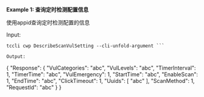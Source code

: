 **Example 1: 查询定时检测配置信息**

使用appid查询定时检测配置的信息

Input: 

```
tccli cwp DescribeScanVulSetting --cli-unfold-argument ```

Output: 
```
{
    "Response": {
        "VulCategories": "abc",
        "VulLevels": "abc",
        "TimerInterval": 1,
        "TimerTime": "abc",
        "VulEmergency": 1,
        "StartTime": "abc",
        "EnableScan": 1,
        "EndTime": "abc",
        "ClickTimeout": 1,
        "Uuids": [
            "abc"
        ],
        "ScanMethod": 1,
        "RequestId": "abc"
    }
}
```

